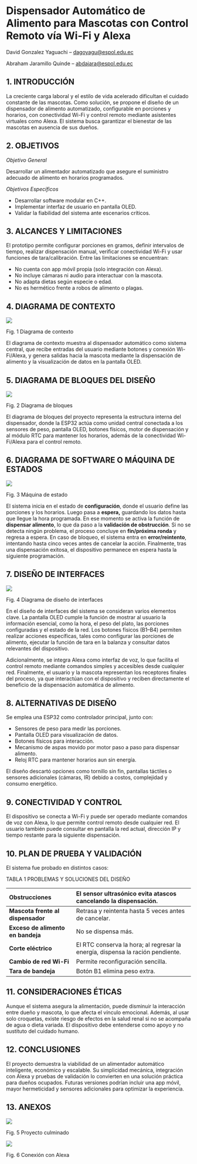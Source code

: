 # __Dispensador Automático de Alimento para Mascotas con Control Remoto vía Wi-Fi y Alexa__

David Gonzalez Yaguachi – <dagoyagu@espol.edu.ec> 

Abraham Jaramillo Quinde – <abdajara@espol.edu.ec> 


## __1. INTRODUCCIÓN__

La creciente carga laboral y el estilo de vida acelerado dificultan el cuidado constante de las mascotas. Como solución, se propone el diseño de un dispensador de alimento automatizado, configurable en porciones y horarios, con conectividad Wi-Fi y control remoto mediante asistentes virtuales como Alexa. El sistema busca garantizar el bienestar de las mascotas en ausencia de sus dueños. 


## __2. OBJETIVOS__

*Objetivo General*

Desarrollar un alimentador automatizado que asegure el suministro adecuado de alimento en horarios programados.

*Objetivos Específicos*
- Desarrollar software modular en C++.
- Implementar interfaz de usuario en pantalla OLED.
- Validar la fiabilidad del sistema ante escenarios críticos.


## __3. ALCANCES Y LIMITACIONES__

El prototipo permite configurar porciones en gramos, definir intervalos de tiempo, realizar dispensación manual, verificar conectividad Wi-Fi y usar funciones de tara/calibración. Entre las limitaciones se encuentran:

- No cuenta con app móvil propia (solo integración con Alexa).
- No incluye cámaras ni audio para interactuar con la mascota.
- No adapta dietas según especie o edad.
- No es hermético frente a robos de alimento o plagas.



## __4. DIAGRAMA DE CONTEXTO__

![](Aspose.Words.4dbd028f-9a64-4345-82f1-2d4b86b293e1.002.png)

Fig. 1 Diagrama de contexto 

El diagrama de contexto muestra al dispensador automático como sistema central, que recibe entradas del usuario mediante botones y conexión Wi-Fi/Alexa, y genera salidas hacia la mascota mediante la dispensación de alimento y la visualización de datos en la pantalla OLED.


## __5. DIAGRAMA DE BLOQUES DEL DISEÑO__

![](Aspose.Words.4dbd028f-9a64-4345-82f1-2d4b86b293e1.003.png)

Fig. 2 Diagrama de bloques

El diagrama de bloques del proyecto representa la estructura interna del dispensador, donde la ESP32 actúa como unidad central conectada a los sensores de peso, pantalla OLED, botones físicos, motor de dispensación y al módulo RTC para mantener los horarios, además de la conectividad Wi-Fi/Alexa para el control remoto.


## __6. DIAGRAMA DE SOFTWARE O MÁQUINA DE ESTADOS__

![](Aspose.Words.4dbd028f-9a64-4345-82f1-2d4b86b293e1.004.png)

Fig. 3 Máquina de estado

El sistema inicia en el estado de **configuración**, donde el usuario define las porciones y los horarios. Luego pasa a **espera,** guardando los datos hasta que llegue la hora programada. En ese momento se activa la función de **dispensar alimento**, lo que da paso a la **validación de obstrucción**. Si no se detecta ningún problema, el proceso concluye en **fin/próxima ronda** y regresa a espera. En caso de bloqueo, el sistema entra en **error/reintento**, intentando hasta cinco veces antes de cancelar la acción. Finalmente, tras una dispensación exitosa, el dispositivo permanece en espera hasta la siguiente programación.


## __7. DISEÑO DE INTERFACES__

   ![](Aspose.Words.4dbd028f-9a64-4345-82f1-2d4b86b293e1.005.png)

Fig. 4 Diagrama de diseño de interfaces

En el diseño de interfaces del sistema se consideran varios elementos clave. La pantalla OLED cumple la función de mostrar al usuario la información esencial, como la hora, el peso del plato, las porciones configuradas y el estado de la red. Los botones físicos (B1–B4) permiten realizar acciones específicas, tales como configurar las porciones de alimento, ejecutar la función de tara en la balanza y consultar datos relevantes del dispositivo. 

Adicionalmente, se integra Alexa como interfaz de voz, lo que facilita el control remoto mediante comandos simples y accesibles desde cualquier red. Finalmente, el usuario y la mascota representan los receptores finales del proceso, ya que interactúan con el dispositivo y reciben directamente el beneficio de la dispensación automática de alimento.


## __8. ALTERNATIVAS DE DISEÑO__

   Se emplea una ESP32 como controlador principal, junto con:

- Sensores de peso para medir las porciones.
- Pantalla OLED para visualización de datos.
- Botones físicos para interacción.
- Mecanismo de aspas movido por motor paso a paso para dispensar alimento.
- Reloj RTC para mantener horarios aun sin energía.

El diseño descartó opciones como tornillo sin fin, pantallas táctiles o sensores adicionales (cámaras, IR) debido a costos, complejidad y consumo energético.


## __9. CONECTIVIDAD Y CONTROL__

   El dispositivo se conecta a Wi-Fi y puede ser operado mediante comandos de voz con Alexa, lo que permite control remoto desde cualquier red. El usuario también puede consultar en pantalla la red actual, dirección IP y tiempo restante para la siguiente dispensación.


## __10. PLAN DE PRUEBA Y VALIDACIÓN__

   El sistema fue probado en distintos casos:

TABLA 1 
PROBLEMAS Y SOLUCIONES DEL DISEÑO

|**Obstrucciones**|El sensor ultrasónico evita atascos cancelando la dispensación.|
| :- | :- |
|**Mascota frente al dispensador**|Retrasa y reintenta hasta 5 veces antes de cancelar.|
|**Exceso de alimento en bandeja**|No se dispensa más.|
|**Corte eléctrico**|El RTC conserva la hora; al regresar la energía, dispensa la ración pendiente.|
|**Cambio de red Wi-Fi**|Permite reconfiguración sencilla.|
|**Tara de bandeja**|Botón B1 elimina peso extra.|


## __11. CONSIDERACIONES ÉTICAS__

Aunque el sistema asegura la alimentación, puede disminuir la interacción entre dueño y mascota, lo que afecta el vínculo emocional. Además, al usar solo croquetas, existe riesgo de efectos en la salud renal si no se acompaña de agua o dieta variada. El dispositivo debe entenderse como apoyo y no sustituto del cuidado humano.


## __12. CONCLUSIONES__

El proyecto demuestra la viabilidad de un alimentador automático inteligente, económico y escalable. Su simplicidad mecánica, integración con Alexa y pruebas de validación lo convierten en una solución práctica para dueños ocupados. Futuras versiones podrían incluir una app móvil, mayor hermeticidad y sensores adicionales para optimizar la experiencia.

## __13. ANEXOS__

![](Aspose.Words.4dbd028f-9a64-4345-82f1-2d4b86b293e1.006.jpeg)

Fig. 5 Proyecto culminado

![](Aspose.Words.4dbd028f-9a64-4345-82f1-2d4b86b293e1.007.jpeg)

Fig. 6 Conexión con Alexa






